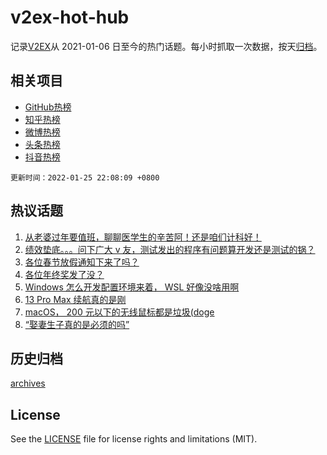 # v2ex-hot-hub

 记录[V2EX](https://www.v2ex.com/)从 2021-01-06 日至今的热门话题。每小时抓取一次数据，按天[归档](archives)。
 
 ## 相关项目

- [GitHub热榜](https://github.com/snaildev/github-hot-hub)
- [知乎热榜](https://github.com/snaildev/zhihu-hot-hub)
- [微博热榜](https://github.com/snaildev/weibo-hot-hub)
- [头条热榜](https://github.com/snaildev/toutiao-hot-hub)
- [抖音热榜](https://github.com/snaildev/douyin-hot-hub)


 `更新时间：2022-01-25 22:08:09 +0800`

## 热议话题

1. [从老婆过年要值班，聊聊医学生的辛苦阿！还是咱们计科好！](https://www.v2ex.com/t/830412)
1. [绩效垫底。。。问下广大 v 友，测试发出的程序有问题算开发还是测试的锅？](https://www.v2ex.com/t/830511)
1. [各位春节放假通知下来了吗？](https://www.v2ex.com/t/830408)
1. [各位年终奖发了没？](https://www.v2ex.com/t/830431)
1. [Windows 怎么开发配置环境来着， WSL 好像没啥用啊](https://www.v2ex.com/t/830414)
1. [13 Pro Max 续航真的是刚](https://www.v2ex.com/t/830388)
1. [macOS， 200 元以下的无线鼠标都是垃圾(doge](https://www.v2ex.com/t/830416)
1. [“娶妻生子真的是必须的吗”](https://www.v2ex.com/t/830449)

## 历史归档

[archives](archives)

## License

See the [LICENSE](LICENSE) file for license rights and limitations (MIT).
